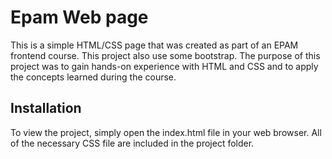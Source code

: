 # Epam Web page
This is a simple HTML/CSS page that was created as part of an EPAM frontend course. This project also use some bootstrap. The purpose of this project was to gain hands-on experience with HTML and CSS and to apply the concepts learned during the course.

## Installation 
To view the project, simply open the index.html file in your web browser. All of the necessary CSS file are included in the project folder.

